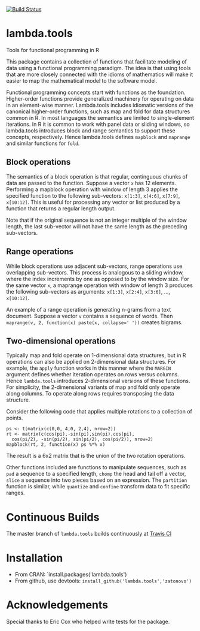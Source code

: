 [![Build Status](https://travis-ci.org/zatonovo/lambda.tools.png)](https://travis-ci.org/zatonovo/lambda.tools)

lambda.tools
============

Tools for functional programming in R

This package contains a collection of functions that facilitate modeling 
of data using a functional programming paradigm. The idea is that 
using tools that are more closely connected with the 
idioms of mathematics will make it easier to map 
the mathematical model to the software model. 

Functional programming concepts start with functions as the foundation.
Higher-order functions provide generalized machinery for operating
on data in an element-wise manner. Lambda.tools includes idiomatic
versions of the canonical higher-order functions, such as map and fold
for data structures common in R. In most languages the semantics are
limited to single-element iterations. In R it is common to work with
panel data or sliding windows, so lambda.tools introduces block
and range semantics to support these concepts, respectively. 
Hence lambda.tools defines `mapblock` and `maprange` and similar 
functions for `fold`. 

Block operations
----------------

The semantics of a block operation is that regular, continguous chunks of
data are passed to the function. Suppose a vector `x` has 12 elements.
Performing a mapblock operation with window of length 3 applies the 
specified function to the following sub-vectors: `x[1:3]`, `x[4:6]`, 
`x[7:9]`, `x[10:12]`. This is useful for processing any vector or 
list produced by a function that returns a regular length output.

Note that if the original sequence is not an integer multiple of the
window length, the last sub-vector will not have the same length as
the preceding sub-vectors.

Range operations
----------------

While block operations use adjacent sub-vectors, range operations
use overlapping sub-vectors. This process is analogous to a 
sliding window, where the index increments by one as opposed to
by the window size. For the same vector `x`, a maprange operation
with window of length 3 produces the following sub-vectors as
arguments: `x[1:3]`, `x[2:4]`, `x[3:6]`, ..., `x[10:12]`.

An example of a range operation is generating n-grams from a text
document. Suppose a vector `v` contains a sequence of words. Then
`maprange(v, 2, function(x) paste(x, collapse=' '))` creates bigrams.


Two-dimensional operations
--------------------------

Typically map and fold operate on 1-dimensional data structures,
but in R operations can also be applied on 2-dimensional data structures.
For example, the `apply` function works in this manner where the
`MARGIN` argument defines whether iteration operates on rows versus
columns. 
Hence `lambda.tools` introduces 2-dimensional versions of
these functions.  For simplicity, the 2-dimensional variants of 
map and fold only operate along columns.
To operate along rows requires transposing the data structure.

Consider the following code that applies multiple
rotations to a collection of points.

```
ps <- t(matrix(c(0,0, 4,0, 2,4), nrow=2))
rt <- matrix(c(cos(pi),-sin(pi),sin(pi),cos(pi), 
  cos(pi/2), -sin(pi/2), sin(pi/2), cos(pi/2)), nrow=2)
mapblock(rt, 2, function(x) ps %*% x)
```
 
The result is a 6x2 matrix that is the union of the two rotation
operations.

Other functions included are functions to manipulate sequences,
such as `pad` a sequence to a specified length, `chomp`
the head and tail off a vector, `slice` a sequence into
two pieces based on an expression. The `partition` function
is similar, while `quantize` and `confine` transform data to fit
specific ranges.


Continuous Builds
=================

The master branch of `lambda.tools` builds continuously at 
[Travis CI](https://travis-ci.org/zatonovo/lambda.tools)

Installation
============

+ From CRAN: `install.packages('lambda.tools')
+ From github, use devtools: ```install_github('lambda.tools','zatonovo')```


Acknowledgements
================
Special thanks to Eric Cox who helped write tests for the package.
